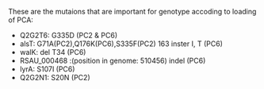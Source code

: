 These are the mutaions that are important for genotype accoding to loading of PCA:
- Q2G2T6: G335D (PC2 & PC6) 
- alsT: G71A(PC2),Q176K(PC6),S335F(PC2) 163 inster I, T (PC6)
- walK: del T34 (PC6)
- RSAU_000468 :(position in genome: 510456) indel (PC6)
- lyrA: S107I (PC6)
- Q2G2N1: S20N (PC2)
